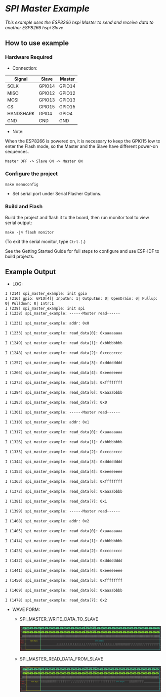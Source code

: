 # _SPI Master Example_  

_This example uses the ESP8266 hspi Master to send and receive data to another ESP8266 hspi Slave_

## How to use example  

### Hardware Required  

* Connection:  

| Signal    | Slave  | Master |
|-----------|--------|--------|
| SCLK      | GPIO14 | GPIO14 |
| MISO      | GPIO12 | GPIO12 |
| MOSI      | GPIO13 | GPIO13 |
| CS        | GPIO15 | GPIO15 |
| HANDSHARK | GPIO4  | GPIO4  |
| GND       | GND    | GND    |

* Note:

When the ESP8266 is powered on, it is necessary to keep the GPIO15 low to enter the Flash mode, so the Master and the Slave have different power-on sequences.

```
Master OFF -> Slave ON -> Master ON
```

### Configure the project  

```
make menuconfig
```

* Set serial port under Serial Flasher Options.


### Build and Flash  

Build the project and flash it to the board, then run monitor tool to view serial output:

```
make -j4 flash monitor
```

(To exit the serial monitor, type ``Ctrl-]``.)

See the Getting Started Guide for full steps to configure and use ESP-IDF to build projects.

## Example Output  

* LOG:  

```
I (214) spi_master_example: init gpio
I (216) gpio: GPIO[4]| InputEn: 1| OutputEn: 0| OpenDrain: 0| Pullup: 0| Pulldown: 0| Intr:1 
I (238) spi_master_example: init spi
I (1238) spi_master_example: ------Master read------

I (1231) spi_master_example: addr: 0x0

I (1233) spi_master_example: read_data[0]: 0xaaaaaaaa

I (1249) spi_master_example: read_data[1]: 0xbbbbbbbb

I (1248) spi_master_example: read_data[2]: 0xcccccccc

I (1257) spi_master_example: read_data[3]: 0xdddddddd

I (1266) spi_master_example: read_data[4]: 0xeeeeeeee

I (1275) spi_master_example: read_data[5]: 0xffffffff

I (1284) spi_master_example: read_data[6]: 0xaaaabbbb

I (1293) spi_master_example: read_data[7]: 0x0

I (1301) spi_master_example: ------Master read------

I (1310) spi_master_example: addr: 0x1

I (1317) spi_master_example: read_data[0]: 0xaaaaaaaa

I (1326) spi_master_example: read_data[1]: 0xbbbbbbbb

I (1335) spi_master_example: read_data[2]: 0xcccccccc

I (1344) spi_master_example: read_data[3]: 0xdddddddd

I (1353) spi_master_example: read_data[4]: 0xeeeeeeee

I (1363) spi_master_example: read_data[5]: 0xffffffff

I (1372) spi_master_example: read_data[6]: 0xaaaabbbb

I (1381) spi_master_example: read_data[7]: 0x1

I (1399) spi_master_example: ------Master read------

I (1408) spi_master_example: addr: 0x2

I (1405) spi_master_example: read_data[0]: 0xaaaaaaaa

I (1414) spi_master_example: read_data[1]: 0xbbbbbbbb

I (1423) spi_master_example: read_data[2]: 0xcccccccc

I (1432) spi_master_example: read_data[3]: 0xdddddddd

I (1441) spi_master_example: read_data[4]: 0xeeeeeeee

I (1450) spi_master_example: read_data[5]: 0xffffffff

I (1469) spi_master_example: read_data[6]: 0xaaaabbbb

I (1478) spi_master_example: read_data[7]: 0x2
```

* WAVE FORM:  

  - SPI_MASTER_WRITE_DATA_TO_SLAVE

    ![wave](wave_write_to_slave.png)  

  - SPI_MASTER_READ_DATA_FROM_SLAVE

    ![wave](wave_read_from_slave.png)